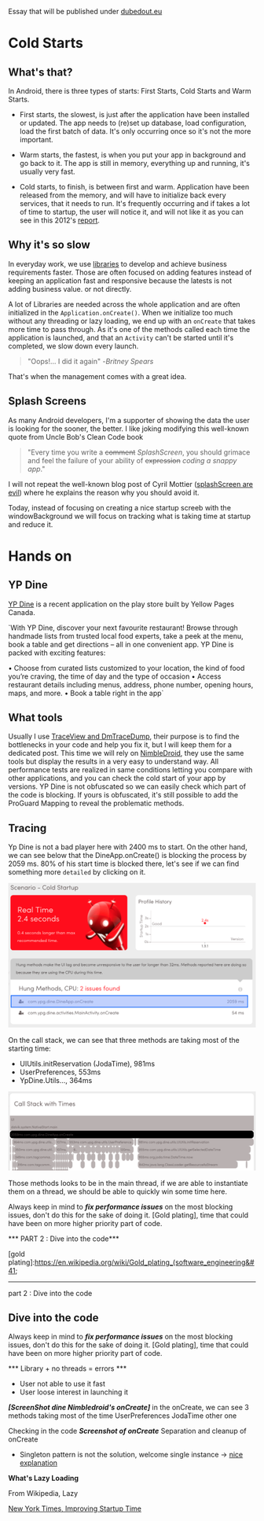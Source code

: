 Essay that will be published under [dubedout.eu](http://dubedout.eu)

# Cold Starts
## What's that?
In Android, there is three types of starts: First Starts, Cold Starts and Warm Starts.

- First starts, the slowest, is just after the application have been installed or updated. The app needs to (re)set up database, load configuration, load the first batch of data. It's only occurring once so it's not the more important.

- Warm starts, the fastest, is when you put your app in background and go back to it. The app is still in memory, everything up and running, it's usually very fast.

- Cold starts, to finish, is between first and warm. Application have been released from the memory, and will have to initialize back every services, that it needs to run. It's frequently occurring and if takes a lot of time to startup, the user will notice it, and will not like it as you can see in this 2012's [report].

## Why it's so slow
In everyday work, we use [libraries] to develop and achieve business requirements faster. Those are often focused on adding features instead of keeping an application fast and responsive because the latests is not adding business value. or not directly.

A lot of Libraries are needed across the whole application and are often initialized in the ```Application.onCreate()```. When we initialize too much without any threading or lazy loading, we end up with an ```onCreate``` that takes more time to pass through. As it's one of the methods called each time the application is launched, and that an ```Activity``` can't be started until it's completed, we slow down every launch.

> "Oops!... I did it again" -*Britney Spears*

That's when the management comes with a great idea.

## Splash Screens
As many Android developers, I'm a supporter of showing the data the user is looking for the sooner, the better. I like joking modifying this well-known quote from Uncle Bob's Clean Code book

> "Every time you write a ~~comment~~ *SplashScreen*, you should grimace and feel the failure of your ability of ~~expression~~ *coding a snappy app*."

I will not repeat the well-known blog post of Cyril Mottier ([splashScreen are evil]) where he explains the reason why you should avoid it.

Today, instead of focusing on creating a nice startup screeb with the windowBackground we will focus on tracking what is taking time at startup and reduce it.

# Hands on
## YP Dine
[YP Dine] is a recent application on the play store built by Yellow Pages Canada.

`With YP Dine, discover your next favourite restaurant! Browse through handmade lists from trusted local food experts, take a peek at the menu, book a table and get directions – all in one convenient app.
YP Dine is packed with exciting features:

• Choose from curated lists customized to your location, the kind of food you’re craving, the time of day and the type of occasion
• Access restaurant details including menus, address, phone number, opening hours, maps, and more.
• Book a table right in the app`


## What tools
Usually I use [TraceView and DmTraceDump], their purpose is to find the bottlenecks in your code and help you fix it, but I will keep them for a dedicated post. This time we will rely on [NimbleDroid], they use the same tools but display the results in a very easy to understand way. All performance tests are realized in same conditions letting you compare with other applications, and you can check the cold start of your app by versions.
YP Dine is not obfuscated so we can easily check which part of the code is blocking. If yours is obfuscated, it's still possible to add the ProGuard Mapping to reveal the problematic methods.

## Tracing

Yp Dine is not a bad player here with 2400 ms to start. On the other hand, we can see below that the DineApp.onCreate() is blocking the process by 2059 ms. 80% of his start time is blocked there, let's see if we can find something more ```detailed``` by clicking on it.

![2.6s launch time][YPDine_general]  

On the call stack, we can see that three methods are taking most of the starting time:
- UIUtils.initReservation (JodaTime), 981ms
- UserPreferences, 553ms
- YpDine.Utils..., 364ms

![onCreate 3 methods blocking startup][YPDine_onCreate]

Those methods looks to be in the main thread, if we are able to instantiate them on a thread, we should be able to quickly win some time here.

Always keep in mind to ***fix performance issues*** on the most blocking issues, don't do this for the sake of doing it. [Gold plating], time that could have been on more higher priority part of code.

*** PART 2 : Dive into the code***


[comment]: <> (IMAGES)
[YPDine_logo]: images/ypdine_logo.webp
[YPDine_general]: images/dine_cold_startup.png
[YPDine_onCreate]: images/dine_callstack_onCreate.png

[comment]: <> (LINKS)
[splashScreen are evil]:http://www.cyrilmottier.com/2012/05/03/splash-screens-are-evil-dont-use-them/
[report]:https://info.dynatrace.com/rs/compuware/images/Mobile_App_Survey_Report.pdf
[libraries]:https://github.com/codepath/android_guides/wiki/Must-Have-Libraries
[YP Dine]:https://play.google.com/store/apps/details?id=com.ypg.dine
[NimbleDroid]:https://nimbledroid.com/
[TraceView and DmTraceDump]:http://developer.android.com/tools/debugging/debugging-tracing.html
[gold plating]:https://en.wikipedia.org/wiki/Gold_plating_(software_engineering&#41;





_________________________________________________
part 2 : Dive into the code

## Dive into the code
Always keep in mind to ***fix performance issues*** on the most blocking issues, don't do this for the sake of doing it. [Gold plating], time that could have been on more higher priority part of code.



*** Library + no threads = errors ***

- User not able to use it fast
- User loose interest in launching it




***[ScreenShot dine Nimbledroid's onCreate]***
in the onCreate, we can see 3 methods taking most of the time
UserPreferences
JodaTime
other one

Checking in the code
***Screenshot of onCreate***
Separation and cleanup of onCreate



- Singleton pattern is not the solution, welcome single instance
-> [nice explanation](http://programmers.stackexchange.com/a/40610/212413)




**What's Lazy Loading**

From Wikipedia, Lazy


[New York Times, Improving Startup Time](http://open.blogs.nytimes.com/2016/02/11/improving-startup-time-in-the-nytimes-android-app/?_r=0)
